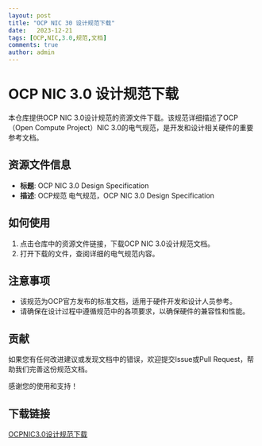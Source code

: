 ```yaml
---
layout: post
title: "OCP NIC 30 设计规范下载"
date:   2023-12-21
tags: [OCP,NIC,3.0,规范,文档]
comments: true
author: admin
---
```

# OCP NIC 3.0 设计规范下载

本仓库提供OCP NIC 3.0设计规范的资源文件下载。该规范详细描述了OCP（Open Compute Project）NIC 3.0的电气规范，是开发和设计相关硬件的重要参考文档。

## 资源文件信息

- **标题**: OCP NIC 3.0 Design Specification
- **描述**: OCP规范 电气规范，OCP NIC 3.0 Design Specification

## 如何使用

1. 点击仓库中的资源文件链接，下载OCP NIC 3.0设计规范文档。
2. 打开下载的文件，查阅详细的电气规范内容。

## 注意事项

- 该规范为OCP官方发布的标准文档，适用于硬件开发和设计人员参考。
- 请确保在设计过程中遵循规范中的各项要求，以确保硬件的兼容性和性能。

## 贡献

如果您有任何改进建议或发现文档中的错误，欢迎提交Issue或Pull Request，帮助我们完善这份规范文档。

感谢您的使用和支持！

## 下载链接

[OCPNIC3.0设计规范下载](https://pan.quark.cn/s/11edcef7b1f0)